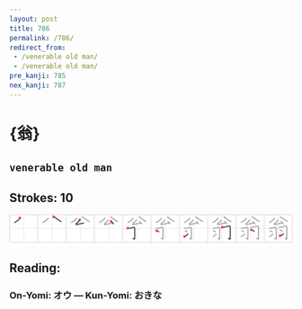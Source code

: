```yaml
---
layout: post
title: 786
permalink: /786/
redirect_from:
 - /venerable old man/
 - /venerable old man/
pre_kanji: 785
nex_kanji: 787
---
```


# {翁}

## `venerable old man`

## Strokes: 10

<div class="stroke"><img src="../images/E7BF81.png" /></div>

## Reading:

### On-Yomi: オウ &mdash; Kun-Yomi: おきな
